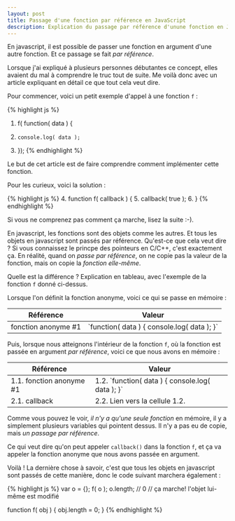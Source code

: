 ```yaml
---
layout: post
title: Passage d'une fonction par référence en JavaScript
description: Explication du passage par référence d'unune fonction en JavaScript
---
```


En javascript, il est possible de passer une fonction en argument d'une autre fonction. Et
ce passage se fait *par référence*.

Lorsque j'ai expliqué à plusieurs personnes débutantes ce concept, elles avaient du mal
à comprendre le truc tout de suite. Me voilà donc avec un article expliquant en détail
ce que tout cela veut dire.

Pour commencer, voici un petit exemple d'appel à une fonction `f` :

{% highlight js %}
1. f( function( data ) {
2.     console.log( data );
3. });
{% endhighlight %}

Le but de cet article est de faire comprendre comment implémenter cette fonction.

Pour les curieux, voici la solution :

{% highlight js %}
4. function f( callback ) {
5.     callback( true );
6. }
{% endhighlight %}

Si vous ne comprenez pas comment ça marche, lisez la suite :-).

En javascript, les fonctions sont des objets comme les autres. Et tous les objets en
javascript sont passés par référence. Qu'est-ce que cela veut dire ? Si vous connaissez
le princpe des pointeurs en C/C++, c'est exactement ça. En réalité, quand on *passe par
référence*, on ne copie pas la valeur de la fonction, mais on copie la *fonction elle-même*.

Quelle est la différence ? Explication en tableau, avec l'exemple de la fonction `f` donné
ci-dessus.

Lorsque l'on définit la fonction anonyme, voici ce qui se passe en mémoire :

<table>
    <thead>
        <tr>
            <th>Référence</th>
            <th>Valeur</th>
        </tr>
    </thead>
    <tbody>
        <tr>
            <td>fonction anonyme #1</td>
            <td>`function( data ) { console.log( data ); }`</td>
        </tr>
    </tbody>
</table>

Puis, lorsque nous atteignons l'intérieur de la fonction `f`, où la fonction est passée en argument
*par référence*, voici ce que nous avons en mémoire :

<table>
    <thead>
        <tr>
            <th>Référence</th>
            <th>Valeur</th>
        </tr>
    </thead>
    <tbody>
        <tr>
            <td>1.1. fonction anonyme #1</td>
            <td>1.2. `function( data ) { console.log( data ); }`</td>
        </tr>
        <tr>
            <td>2.1. callback</td>
            <td>2.2. Lien vers la cellule 1.2.</td>
        </tr>
    </tbody>
</table>

Comme vous pouvez le voir, *il n'y a qu'une seule fonction* en mémoire, il y a simplement
plusieurs variables qui pointent dessus. Il n'y a pas eu de copie, mais *un passage par référence*.

Ce qui veut dire qu'on peut appeler `callback()` dans la fonction `f`, et ça va appeler la fonction
anonyme que nous avons passée en argument.

Voilà ! La dernière chose à savoir, c'est que tous les objets en javascript sont passés de cette
manière, donc le code suivant marchera également :

{% highlight js %}
var o = {};
f( o );
o.length; // 0 // ça marche! l'objet lui-même est modifié

function f( obj ) {
    obj.length = 0;
}
{% endhighlight %}

